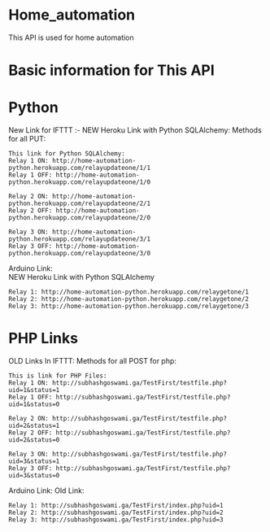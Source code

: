 # Home_automation
This API is used for home automation

# Basic information for This API

# Python
New Link for IFTTT :- 
NEW Heroku Link with Python SQLAlchemy:
	Methods for all PUT:
	
	This link for Python SQLAlchemy:
	Relay 1 ON: http://home-automation-python.herokuapp.com/relayupdateone/1/1
	Relay 1 OFF: http://home-automation-python.herokuapp.com/relayupdateone/1/0

	Relay 2 ON: http://home-automation-python.herokuapp.com/relayupdateone/2/1
	Relay 2 OFF: http://home-automation-python.herokuapp.com/relayupdateone/2/0

	Relay 3 ON: http://home-automation-python.herokuapp.com/relayupdateone/3/1
	Relay 3 OFF: http://home-automation-python.herokuapp.com/relayupdateone/3/0

Arduino Link:	
NEW Heroku Link with Python SQLAlchemy

	Relay 1: http://home-automation-python.herokuapp.com/relaygetone/1
	Relay 2: http://home-automation-python.herokuapp.com/relaygetone/2
	Relay 3: http://home-automation-python.herokuapp.com/relaygetone/3
	
	
# PHP Links
OLD Links In IFTTT:
	Methods for all POST for php:
	
	This is link for PHP Files:
	Relay 1 ON: http://subhashgoswami.ga/TestFirst/testfile.php?uid=1&status=1
	Relay 1 OFF: http://subhashgoswami.ga/TestFirst/testfile.php?uid=1&status=0
	
	Relay 2 ON: http://subhashgoswami.ga/TestFirst/testfile.php?uid=2&status=1
	Relay 2 OFF: http://subhashgoswami.ga/TestFirst/testfile.php?uid=2&status=0

	Relay 3 ON: http://subhashgoswami.ga/TestFirst/testfile.php?uid=3&status=1
	Relay 3 OFF: http://subhashgoswami.ga/TestFirst/testfile.php?uid=3&status=0

Arduino Link:
Old Link:

	Relay 1: http://subhashgoswami.ga/TestFirst/index.php?uid=1
	Relay 2: http://subhashgoswami.ga/TestFirst/index.php?uid=2
	Relay 3: http://subhashgoswami.ga/TestFirst/index.php?uid=3